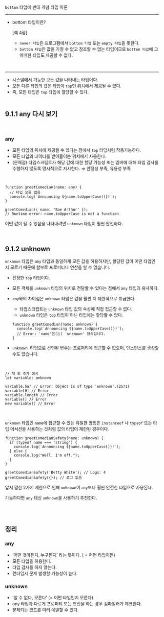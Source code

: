 `bottom` 타입에 반대 개념 타입 이론
<br>
<hr>

- bottom 타입이란?
    
    [책 4장]
  
    
    - `never 타입`은 프로그램에서 `bottom 타입` 또는 `empty 타입`을 뜻한다. 
     - `bottom 타입`은 값을 가질 수 없고 참조할 수 없는 타입이므로 `bottom 타입`에 그 어떠한 타입도 제공할 수 없다.
    
<br>
<hr>

- 시스템에서 가능한 모든 값을 나타내는 타입이다. 
- 모든 다른 타입의 값은 타입이 `top`인 위치에서 제공될 수 있다. 
- 즉, 모든 타입은 `top` 타입에 할당할 수 있다.
<br><br>
## 9.1.1 any 다시 보기
<br>

### any

- 모든 타입의 위치에 제공될 수 있다는 점에서 `top` 타입처럼 작동가능하다.
- 모든 타입의 데이터를 받아들이는 위치에서 사용한다.
- (문제점) 타입스크립트가 해당 값에 대한 할당 가능성 또는 멤버에 대해 타입 검사를 수행하지 않도록 명시적으로 지시한다. ⇒ 안정성 부족, 유용성 부족

<br>

```tsx
function greetComedian(name: any) {
  // 타입 오류 없음
  console.log(`Announcing ${name.toUpperCase()}!`);
}

greetComedian({ name: 'Bae Arthur' });
// Runtime error: name.toUpperCase is not a function
```

어떤 값이 될 수 있음을 나타내려면 `unknown` 타입이 훨씬 안전하다.

<br>

## 9.1.2 unknown

`unknown` 타입은 `any` 타입과 동일하게 모든 값을 허용하지만, 할당된 값이 어떤 타입인지 모르기 때문에 함부로 프로퍼티나 연산을 할 수 없습니다.

- 진정한 `top` 타입이다.
- 모든 객체를 `unknown` 타입의 위치로 전달할 수 있다는 점에서 `any` 타입과 유사하다.
- `any`와의 차이점은 `unknown` 타입은 값을 훨씬 더 제한적으로 취급한다.
    - 타입스크립트는 `unknown` 타입 값의 속성에 직접 접근할 수 없다.
    - `unknown` 타입은 `top` 타입이 아닌 타입에는 할당할 수 없다.
    
    ```tsx
    function greetComedian(name: unknown) {
      console.log(`Announcing ${name.toUpperCase()}!`);
      // Error: 'name'은(는) 'unknown' 형식입니다.
    }
    ```
    

- `unknown`  타입으로 선언된 변수는 프로퍼티에 접근할 수 없으며, 인스턴스를 생성할수도 없습니다.
<br>

```tsx
// 책 외 추가 예시
let variable: unknown

variable.bar // Error: Object is of type 'unknown'.(2571)
variable[0] // Error
variable.length // Error
variable() // Error
new variable() // Error
```
<br>

`unknown` 타입인 `name`에 접근할 수 있는 유일한 방법은 `instanceof` 나 `typeof` 또는 타입 어서션을 사용하는 것처럼 값의 타입이 제한된 경우이다.

```tsx
function greetComedianSafety(name: unknown) {
  if (typeof name === 'string') {
    console.log(`Announcing ${name.toUpperCase()}!`);
  } else {
    console.log("Well, I'm off.");
  }
}

greetComedianSafety('Betty White'); // Logs: 4
greetComedianSafety({}); // 로그 없음
```

앞서 말한 2가지 제한으로 인해 `unknown`이 `any`보다 훨씬 안전한 타입으로 사용된다.

가능하다면 `any` 대신 `unknown`을 사용하기 추천한다.

<br><br>

## 정리

### any

- ‘어떤 것이든지, 누구든지’ 라는 뜻이다. ( = 어떤 타입이든)
- 모든 타입을 허용한다.
- 타입 검사를 하지 않는다.
- 런타임시 문제 발생할 가능성이 높다.

### unknown

- '알 수 없다, 모른다’ (= 어떤 타입인지 모른다)
- any 타입과 다르게 프로퍼티 또는 연산을 하는 경우 컴파일러가 체크한다.
- 문제되는 코드를 미리 예발할 수 있다.

